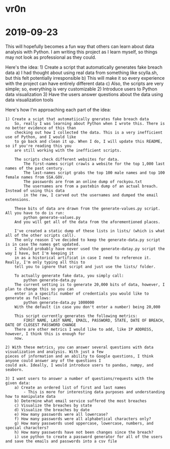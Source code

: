 # vr0n
# 2019-09-23

This will hopefully becomes a fun way that others can learn about data analysis with Python.
I am writing this project as I learn myself, so things may not look as professional as they could.

Here's the idea:
	1) Create a script that automatically generates fake breach data
		a) I had thought about using real data from something like scylla.sh, but this felt potentially irresponsible
		b) This will make it so every experience with the project can have entirely different data
		c) Also, the scripts are very simple; so, everything is very customizable
	2) Introduce users to Python data visualization
	3) Have the users answer questions about the data using data visualization tools

Here's how I'm approaching each part of the idea:
	
	1) Create a scipt that automatiically gnerates fake breach data
		So, really I was learning about Python when I wrote this. There is no better evidence of this than
		checking out how I collected the data. This is a very inefficient use of Python, and I would like
		to go back and clean it up. When I do, I will update this README, so if you're reading this you
		are still working with the inefficient scripts.

		The scripts check different websites for data.
			The first-names script crawls a website for the top 1,000 last names of the past century.
			The last-names script grabs the top 100 male names and top 100 female names from SSA.GOV.
			The passwords are from an online dump of rockyou.txt
			The usernames are from a pastebin dump of an actual breach. Instead of using this data
			in the raw, I carved out the usernames and dumped the email extensions.

		These bits of data are drawn from the generate-values.py script. All you have to do is run:
			python generate-values.py
		And you will get all of the data from the aforementioned places.

		I've created a static dump of these lists in lists/ (which is what all of the other scripts call).
		The only reason I've decided to keep the generate-data.py script is in case the names get updated.
		I should probably have never used the generate-datay.py script the way I have, but I'm keeping it
		in as a historical artificat in case I need to reference it. Really, I'm only typing all this to 
		tell you to ignore that script and just use the lists/ folder.

		To actually generate fake data, you simply call:
			python generate-data.py
		The current setting is to generate 20,000 bits of data, however, I plan to change this so you can
		enter in a specific number of credentials you would like to generate as follows:
			python generate-data.py 1000000
		With the default (in case you don't enter a number) being 20,000

		This script currently generates the following metrics:
			FIRST NAME, LAST NAME, EMAIL, PASSWORD, STATE, DATE OF BREACH, DATE OF CLOSEST PASSWORD CHANGE
		There are other metrics I would like to add, like IP ADDRESS, however, I think this is enough for
		now.

	2) With these metrics, you can answer several questions with data visualization and analysis. With just a few
	pieces of information and an ability to Google questions, I think anyone could answer any of the questions I
	could ask. Ideally, I would introduce users to pandas, numpy, and seaborn. 

	3) I want users to answer a number of questions/requests with the given data:
		a) Create an ordered list of first and last names
			- This is more for interesting data purposes and understanding how to manipulate data
		b) Determine what email service suffered the most breaches
		c) Visualize the breaches by state
		d) Visualize the breaches by date
		e) How many passwords were all lowercase?
		f) How many passwords were all alphabetical characters only?
		g) How many passwords used uppercase, lowercase, numbers, and special characters?
		h) How many passwords have not been changes since the breach?
		i) use python to create a password generator for all of the users and save the emails and passwords into a csv file 
